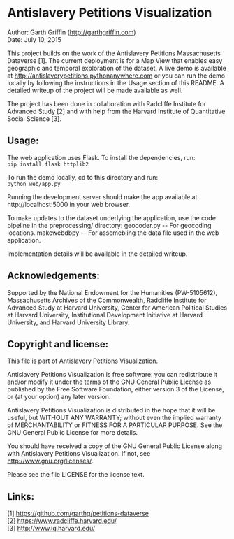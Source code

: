 # Antislavery Petitions Visualization

Author: Garth Griffin (http://garthgriffin.com)  
Date: July 10, 2015  

This project builds on the work of the Antislavery Petitions Massachusetts
Dataverse [1]. The current deployment is for a Map View that enables easy
geographic and temporal exploration of the dataset. A live demo is available
at http://antislaverypetitions.pythonanywhere.com or you can run the demo
locally by following the instructions in the Usage section of this README.
A detailed writeup of the project will be made available as well.

The project has been done in collaboration with Radcliffe Institute for
Advanced Study [2] and with help from the Harvard Institute of Quantitative
Social Science [3].


## Usage:

The web application uses Flask. To install the dependencies, run:  
`pip install flask httplib2`

To run the demo locally, cd to this directory and run:   
`python web/app.py`

Running the development server should make the app available at
http://localhost:5000 in your web browser.

To make updates to the dataset underlying the application, use the code
pipeline in the preprocessing/ directory:
geocoder.py -- For geocoding locations.
makewebdbpy -- For assemebling the data file used in the web application.

Implementation details will be available in the detailed writeup.


## Acknowledgements:

Supported by the National Endowment for the Humanities (PW-5105612),
Massachusetts Archives of the Commonwealth, Radcliffe Institute for Advanced
Study at Harvard University, Center for American Political Studies at Harvard
University, Institutional Development Initiative at Harvard University, and
Harvard University Library.


## Copyright and license:

This file is part of Antislavery Petitions Visualization.

Antislavery Petitions Visualization is free software: you can redistribute it
and/or modify it under the terms of the GNU General Public License as published
by the Free Software Foundation, either version 3 of the License, or (at your
option) any later version.

Antislavery Petitions Visualization is distributed in the hope that it will be
useful, but WITHOUT ANY WARRANTY; without even the implied warranty of
MERCHANTABILITY or FITNESS FOR A PARTICULAR PURPOSE.  See the GNU General
Public License for more details.

You should have received a copy of the GNU General Public License along with
Antislavery Petitions Visualization.  If not, see
<http://www.gnu.org/licenses/>.

Please see the file LICENSE for the license text.


## Links:

[1] https://github.com/garthg/petitions-dataverse  
[2] https://www.radcliffe.harvard.edu/  
[3] http://www.iq.harvard.edu/  
